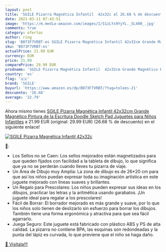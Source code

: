 ```yaml
---
layout: post
title: 'SGILE Pizarra Magnética Infantil  42x32c al 26.68 % de descuento'
date: 2021-03-11 07:43:51
image: 'https://m.media-amazon.com/images/I/51zLYx9YyYL._SL400_.jpg'
comments: true
category: ofertas
author: ring
slug: 'B073F7VRBT-es SGILE Pizarra Magnética Infantil 42x32cm Grande Magnético...'
sku: 'B073F7VRBT-es'
actualPrice: 21.99 EUR
currency: EUR
price: 21.99
comparePrice: 29.99 EUR
prodname: 'SGILE Pizarra Magnética Infantil  42x32cm Grande Magnético Pintura de la Escritura Doodle Sketch Pad  Juguetes para Niños Infantiles'
country: 'es'
flag: '🇪🇸'
brand: 'SGILE'
buyurl: 'https://www.amazon.es/dp/B073F7VRBT/?tag=tolees-21'
descuento: '26.68'
average: '22.79'
---
```


Ahora mismo tienes [SGILE Pizarra Magnética Infantil  42x32cm Grande Magnético Pintura de la Escritura Doodle Sketch Pad  Juguetes para Niños Infantiles](https://www.amazon.es/dp/B073F7VRBT/?tag=tolees-21) a 21.99 EUR (original: 29.99 EUR) (26.68 %  de descuento) en el siguiente enlace!

[![SGILE Pizarra Magnética Infantil  42x32c](https://m.media-amazon.com/images/I/51zLYx9YyYL._SL400_.jpg)](https://www.amazon.es/dp/B073F7VRBT/?tag=tolees-21)

🔎:

- Los Sellos no se Caen: Los sellos mejorados están magnetizados para que queden fijados con facilidad a la tableta de dibujo, lo que significa que ya no se perderán cuando lleves tu pizarra de viaje.
- Un Área de Dibujo muy Amplia: La zona de dibujo es de 26*20 cm para que así los niños puedan expresar toda su imaginación artística en este juguete mejorado con líneas suaves y brillantes.
- Un Regalo para Prescolares: Los niños pueden expresar sus ideas en los dibujos, practicar las letras y la aritmética usando garabatos. ¡Un juguete ideal para regalar a los prescolares!
- Fácil de Borrar: El borrador mejorado es más grande y suave, por lo que los niños solo tienen de deslizarlo sin esfuerzo para borrar los dibujos. También tiene una forma ergonómica y atractiva para que sea fácil agarrarlo.
- Juega Seguro: Este juguete está fabricado con plástico ABS y PS de alta calidad. La pizarra no contiene BPA, las esquinas son redondeadas y la punta del lápiz es curvada, lo que previene que el niño se haga daño.

[🛒 Visítala!!!](https://www.amazon.es/dp/B073F7VRBT/?tag=tolees-21)
